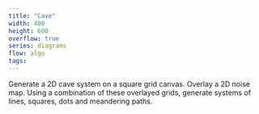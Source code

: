 ```yaml
---
title: "Cave"
width: 400
height: 600
overflow: true
series: diagrams
flow: algo
tags:
---
```


Generate a 2D cave system on a square grid canvas. Overlay a 2D noise map. Using a combination of these overlayed grids, generate systems of lines, squares, dots and meandering paths.
